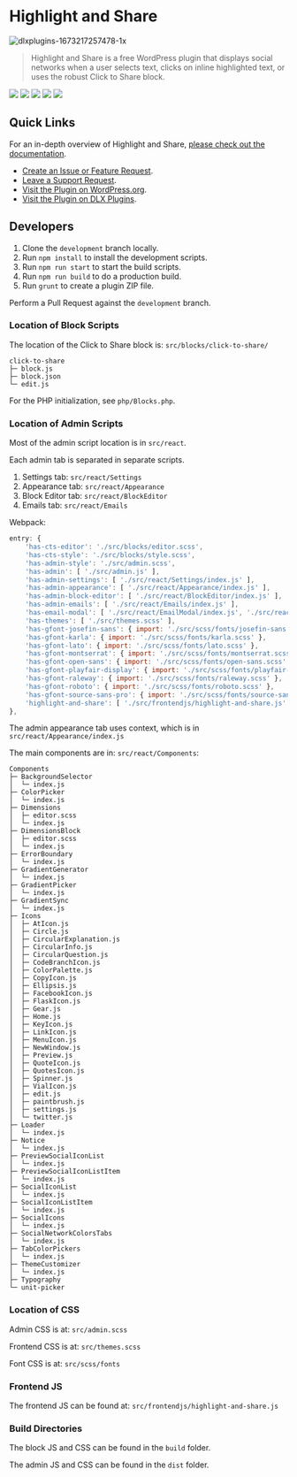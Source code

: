# Highlight and Share

![dlxplugins-1673217257478-1x](https://user-images.githubusercontent.com/636521/211222507-1b95d00e-e7bb-489c-9684-2ee01e61094f.jpeg)

> Highlight and Share is a free WordPress plugin that displays social networks when a user selects text, clicks on inline highlighted text, or uses the robust Click to Share block.

<img src="https://img.shields.io/badge/node-18.12.1-green" /> <img src="https://img.shields.io/badge/NPM-8.19.2-blue" /> <img src="https://img.shields.io/badge/Webpack-5.74.0-orange" /> <img src="https://img.shields.io/badge/webpack--cli-4.10.0-orange" /> <img src="https://img.shields.io/badge/%40wordpress%2Fscripts-%5E23.3.0-green" />

## Quick Links

For an in-depth overview of Highlight and Share, <a href="https://has.dlxplugins.com/">please check out the documentation</a>.

* <a href="https://github.com/DLXPlugins/highlight-and-share/issues/new">Create an Issue or Feature Request</a>.
* <a href="https://dlxplugins.com/support/">Leave a Support Request</a>.
* <a href="https://wordpress.org/plugins/highlight-and-share/">Visit the Plugin on WordPress.org</a>.
* <a href="https://dlxplugins.com/plugins/highlight-and-share/">Visit the Plugin on DLX Plugins</a>.

## Developers

1. Clone the `development` branch locally.
2. Run `npm install` to install the development scripts.
3. Run `npm run start` to start the build scripts.
4. Run `npm run build` to do a production build.
5. Run `grunt` to create a plugin ZIP file.

Perform a Pull Request against the `development` branch.

### Location of Block Scripts

The location of the Click to Share block is: `src/blocks/click-to-share/`

```
click-to-share  
├─ block.js     
├─ block.json   
└─ edit.js      
```

For the PHP initialization, see `php/Blocks.php`.

### Location of Admin Scripts

Most of the admin script location is in `src/react`.

Each admin tab is separated in separate scripts.

1. Settings tab: `src/react/Settings`
2. Appearance tab: `src/react/Appearance`
3. Block Editor tab: `src/react/BlockEditor`
4. Emails tab: `src/react/Emails`

Webpack: 

```js
entry: {
	'has-cts-editor': './src/blocks/editor.scss',
	'has-cts-style': './src/blocks/style.scss',
	'has-admin-style': './src/admin.scss',
	'has-admin': [ './src/admin.js' ],
	'has-admin-settings': [ './src/react/Settings/index.js' ],
	'has-admin-appearance': [ './src/react/Appearance/index.js' ],
	'has-admin-block-editor': [ './src/react/BlockEditor/index.js' ],
	'has-admin-emails': [ './src/react/Emails/index.js' ],
	'has-email-modal': [ './src/react/EmailModal/index.js', './src/react/EmailModal/style.scss' ],
	'has-themes': [ './src/themes.scss' ],
	'has-gfont-josefin-sans': { import: './src/scss/fonts/josefin-sans.scss' },
	'has-gfont-karla': { import: './src/scss/fonts/karla.scss' },
	'has-gfont-lato': { import: './src/scss/fonts/lato.scss' },
	'has-gfont-montserrat': { import: './src/scss/fonts/montserrat.scss' },
	'has-gfont-open-sans': { import: './src/scss/fonts/open-sans.scss' },
	'has-gfont-playfair-display': { import: './src/scss/fonts/playfair-display.scss' },
	'has-gfont-raleway': { import: './src/scss/fonts/raleway.scss' },
	'has-gfont-roboto': { import: './src/scss/fonts/roboto.scss' },
	'has-gfont-source-sans-pro': { import: './src/scss/fonts/source-sans-pro.scss' },
	'highlight-and-share': [ './src/frontendjs/highlight-and-share.js' ],
},
```

The admin appearance tab uses context, which is in `src/react/Appearance/index.js`

The main components are in: `src/react/Components`:

```
Components                    
├─ BackgroundSelector         
│  └─ index.js                
├─ ColorPicker                
│  └─ index.js                
├─ Dimensions                 
│  ├─ editor.scss             
│  └─ index.js                
├─ DimensionsBlock            
│  ├─ editor.scss             
│  └─ index.js                
├─ ErrorBoundary              
│  └─ index.js                
├─ GradientGenerator          
│  └─ index.js                
├─ GradientPicker             
│  └─ index.js                
├─ GradientSync               
│  └─ index.js                
├─ Icons                      
│  ├─ AtIcon.js               
│  ├─ Circle.js               
│  ├─ CircularExplanation.js  
│  ├─ CircularInfo.js         
│  ├─ CircularQuestion.js     
│  ├─ CodeBranchIcon.js       
│  ├─ ColorPalette.js         
│  ├─ CopyIcon.js             
│  ├─ Ellipsis.js             
│  ├─ FacebookIcon.js         
│  ├─ FlaskIcon.js            
│  ├─ Gear.js                 
│  ├─ Home.js                 
│  ├─ KeyIcon.js              
│  ├─ LinkIcon.js             
│  ├─ MenuIcon.js             
│  ├─ NewWindow.js            
│  ├─ Preview.js              
│  ├─ QuoteIcon.js            
│  ├─ QuotesIcon.js           
│  ├─ Spinner.js              
│  ├─ VialIcon.js             
│  ├─ edit.js                 
│  ├─ paintbrush.js           
│  ├─ settings.js             
│  └─ twitter.js              
├─ Loader                     
│  └─ index.js                
├─ Notice                     
│  └─ index.js                
├─ PreviewSocialIconList      
│  └─ index.js                
├─ PreviewSocialIconListItem  
│  └─ index.js                
├─ SocialIconList             
│  └─ index.js                
├─ SocialIconListItem         
│  └─ index.js                
├─ SocialIcons                
│  └─ index.js                
├─ SocialNetworkColorsTabs    
│  └─ index.js                
├─ TabColorPickers            
│  └─ index.js                
├─ ThemeCustomizer            
│  └─ index.js                
├─ Typography                 
└─ unit-picker                

```

### Location of CSS

Admin CSS is at: `src/admin.scss`

Frontend CSS is at: `src/themes.scss`

Font CSS is at: `src/scss/fonts`

### Frontend JS

The frontend JS can be found at: `src/frontendjs/highlight-and-share.js`

### Build Directories

The block JS and CSS can be found in the `build` folder.

The admin JS and CSS can be found in the `dist` folder.
